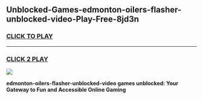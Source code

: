 
## Unblocked-Games-edmonton-oilers-flasher-unblocked-video-Play-Free-8jd3n
<h3>
<a href="https://premium76.site?title=edmonton-oilers-flasher-unblocked-video&ref=18A1">CLICK TO PLAY</a></h3>
<hr>

<h3>
<a href="https://premium76.site?title=edmonton-oilers-flasher-unblocked-video&ref=18A1">CLICK 2 PLAY</a>
  
</h3>

<a href="https://premium76.site?title=edmonton-oilers-flasher-unblocked-video&ref=18A1"><img src="https://clearcache.store/games.png"></a>


**edmonton-oilers-flasher-unblocked-video games unblocked: Your Gateway to Fun and Accessible Online Gaming**
